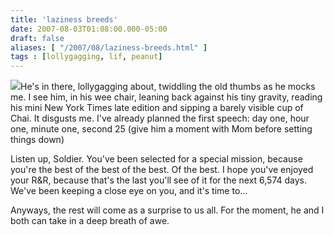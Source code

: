 ```yaml
---
title: 'laziness breeds'
date: 2007-08-03T01:08:00.000-05:00
draft: false
aliases: [ "/2007/08/laziness-breeds.html" ]
tags : [lollygagging, lif, peanut]
---
```


[![](http://bp0.blogger.com/_NHWs1LwT47s/RrLIcqG62mI/AAAAAAAADlc/SawVTgr4PZ4/s320/Peanut+at+15+Weeks.jpg)](http://bp0.blogger.com/_NHWs1LwT47s/RrLIcqG62mI/AAAAAAAADlc/SawVTgr4PZ4/s1600-h/Peanut+at+15+Weeks.jpg)He's in there, lollygagging about, twiddling the old thumbs as he mocks me. I see him, in his wee chair, leaning back against his tiny gravity, reading his mini New York Times late edition and sipping a barely visible cup of Chai. It disgusts me. I've already planned the first speech: day one, hour one, minute one, second 25 (give him a moment with Mom before setting things down)  
  
Listen up, Soldier. You've been selected for a special mission, because you're the best of the best of the best. Of the best. I hope you've enjoyed your R&R, because that's the last you'll see of it for the next 6,574 days. We've been keeping a close eye on you, and it's time to...  
  
Anyways, the rest will come as a surprise to us all. For the moment, he and I both can take in a deep breath of awe.